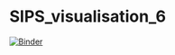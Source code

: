 # SIPS_visualisation_6

[![Binder](https://mybinder.org/badge_logo.svg)](https://mybinder.org/v2/gh/ajstewartlang/SIPS_visualisation_6/master?urlpath=rstudio)
